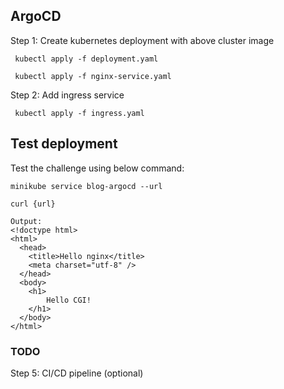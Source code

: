 ## ArgoCD ##


Step 1: Create kubernetes deployment with above cluster image

```
 kubectl apply -f deployment.yaml

 kubectl apply -f nginx-service.yaml 

```


Step 2: Add ingress service 
```
 kubectl apply -f ingress.yaml

```
## Test deployment ##

Test the challenge using below command:

```
minikube service blog-argocd --url

curl {url}

Output:
<!doctype html>
<html>
  <head>
    <title>Hello nginx</title>
    <meta charset="utf-8" />
  </head>
  <body>
    <h1>
        Hello CGI! 
    </h1>
  </body>
</html>
```
### TODO ###
Step 5: CI/CD pipeline (optional)

